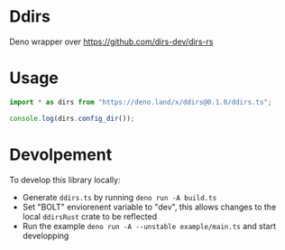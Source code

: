 # Ddirs

Deno wrapper over https://github.com/dirs-dev/dirs-rs

# Usage

```ts
import * as dirs from "https://deno.land/x/ddirs@0.1.0/ddirs.ts";

console.log(dirs.config_dir());
```

# Devolpement

To develop this library locally:

- Generate `ddirs.ts` by running `deno run -A build.ts`
- Set "BOLT" enviorenent variable to "dev", this allows changes to the local
  `ddirsRust` crate to be reflected
- Run the example `deno run -A --unstable example/main.ts` and start developping

